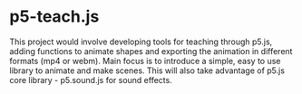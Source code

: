 # p5-teach.js
This project would involve developing tools for teaching through p5.js, adding functions to animate shapes and exporting the animation in different formats (mp4 or webm). Main focus is to introduce a simple, easy to use library to animate and make scenes. This will also take advantage of p5.js core library - p5.sound.js for sound effects.
